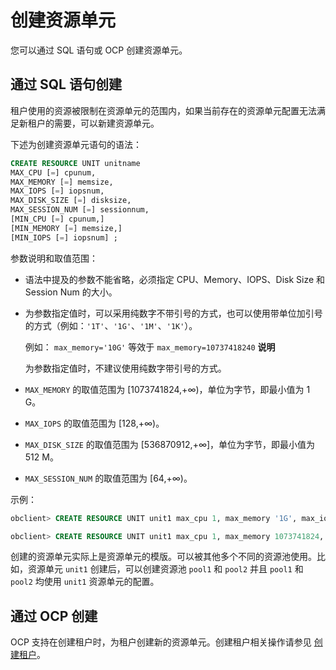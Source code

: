 创建资源单元 
===========================

您可以通过 SQL 语句或 OCP 创建资源单元。

通过 SQL 语句创建 
--------------------------------

租户使用的资源被限制在资源单元的范围内，如果当前存在的资源单元配置无法满足新租户的需要，可以新建资源单元。

下述为创建资源单元语句的语法：

```sql
CREATE RESOURCE UNIT unitname 
MAX_CPU [=] cpunum, 
MAX_MEMORY [=] memsize, 
MAX_IOPS [=] iopsnum, 
MAX_DISK_SIZE [=] disksize, 
MAX_SESSION_NUM [=] sessionnum, 
[MIN_CPU [=] cpunum,]
[MIN_MEMORY [=] memsize,] 
[MIN_IOPS [=] iopsnum] ;
```



参数说明和取值范围：

* 语法中提及的参数不能省略，必须指定 CPU、Memory、IOPS、Disk Size 和 Session Num 的大小。

  

* 为参数指定值时，可以采用纯数字不带引号的方式，也可以使用带单位加引号的方式（例如：`'1T'`、`'1G'`、`'1M'`、`'1K'`）。

  例如： `max_memory='10G'` 等效于 `max_memory=10737418240`
  **说明**

  

  为参数指定值时，不建议使用纯数字带引号的方式。
  

* `MAX_MEMORY` 的取值范围为 \[1073741824,+∞)，单位为字节，即最小值为 1 G。

  

* `MAX_IOPS` 的取值范围为 \[128,+∞)。

  

* `MAX_DISK_SIZE` 的取值范围为 \[536870912,+∞\]，单位为字节，即最小值为 512 M。

  

* `MAX_SESSION_NUM` 的取值范围为 \[64,+∞)。

  




示例：

```sql
obclient> CREATE RESOURCE UNIT unit1 max_cpu 1, max_memory '1G', max_iops 128,max_disk_size '10G', max_session_num 64, MIN_CPU=1, MIN_MEMORY='1G', MIN_IOPS=128;

obclient> CREATE RESOURCE UNIT unit1 max_cpu 1, max_memory 1073741824, max_iops 128, max_disk_size 10737418240, max_session_num 64, MIN_CPU=1, MIN_MEMORY=1073741824, MIN_IOPS=128;
```



创建的资源单元实际上是资源单元的模版。可以被其他多个不同的资源池使用。比如，资源单元 `unit1` 创建后，可以创建资源池 `pool1` 和 `pool2` 并且 `pool1` 和 `pool2` 均使用 `unit1` 资源单元的配置。

通过 OCP 创建 
------------------------------

OCP 支持在创建租户时，为租户创建新的资源单元。创建租户相关操作请参见 [创建租户](t2017277.html#topic-2017277)。
